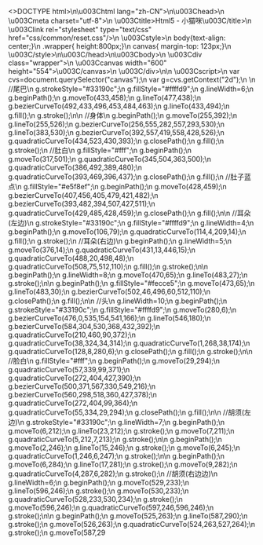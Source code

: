 <>DOCTYPE html>\n\u003Chtml lang=\"zh-CN\">\n\u003Chead>\n    \u003Cmeta charset=\"utf-8\">\n    \u003Ctitle>Html5 - 小猫咪\u003C/title>\n    \u003Clink rel=\"stylesheet\" type=\"text/css\" href=\"css/common/reset.css\"/>\n    \u003Cstyle>\n        body{text-align: center;}\n        .wrapper{ height:800px;}\n        canvas{ margin-top: 123px;}\n    \u003C/style>\n\u003C/head>\n\u003Cbody>\n    \u003Cdiv class=\"wrapper\">\n        \u003Ccanvas width=\"600\" height=\"554\">\u003C/canvas>\n    \u003C/div>\n\n    \u003Cscript>\n        var cvs=document.querySelector(\"canvas\");\n        var g=cvs.getContext(\"2d\");\n        \n        //尾巴\n        g.strokeStyle=\"#33190c\";\n        g.fillStyle=\"#ffffd9\";\n        g.lineWidth=6;\n        g.beginPath();\n          g.moveTo(433,458);\n          g.lineTo(477,438);\n          g.bezierCurveTo(492,433,496,453,484,463);\n          g.lineTo(433,494);\n        g.fill();\n        g.stroke();\n\n        //身体\n        g.beginPath();\n          g.moveTo(255,392);\n          g.lineTo(255,526);\n          g.bezierCurveTo(256,555,282,557,293,530);\n          g.lineTo(383,530);\n          g.bezierCurveTo(392,557,419,558,428,526);\n          g.quadraticCurveTo(434,523,430,393);\n        g.closePath();\n        g.fill();\n        g.stroke();\n        //肚白\n        g.fillStyle=\"#fff\";\n        g.beginPath();\n          g.moveTo(317,501);\n          g.quadraticCurveTo(345,504,363,500);\n          g.quadraticCurveTo(386,492,389,480);\n          g.quadraticCurveTo(393,469,396,437);\n        g.closePath();\n        g.fill();\n        //肚子蓝点\n        g.fillStyle=\"#e5f8ef\";\n        g.beginPath();\n          g.moveTo(428,459);\n          g.bezierCurveTo(407,456,405,479,421,482);\n          g.bezierCurveTo(393,482,394,507,427,511);\n          g.quadraticCurveTo(429,485,428,459);\n        g.closePath();\n        g.fill();\n\n        //耳朵(左边)\n        g.strokeStyle=\"#33190c\";\n        g.fillStyle=\"#ffffd9\";\n        g.lineWidth=4;\n        g.beginPath();\n          g.moveTo(106,79);\n          g.quadraticCurveTo(114,4,209,14);\n        g.fill();\n        g.stroke();\n        //耳朵(右边)\n        g.beginPath();\n          g.lineWidth=5;\n          g.moveTo(376,14);\n          g.quadraticCurveTo(431,13,446,15);\n          g.quadraticCurveTo(488,20,498,48);\n          g.quadraticCurveTo(508,75,512,110);\n        g.fill();\n        g.stroke();\n\n        g.beginPath();\n          g.lineWidth=8;\n          g.moveTo(470,65);\n          g.lineTo(483,27);\n        g.stroke();\n\n        g.beginPath();\n          g.fillStyle=\"#fecce5\";\n          g.moveTo(473,65);\n          g.lineTo(483,30);\n          g.bezierCurveTo(502,46,496,60,512,110);\n        g.closePath();\n        g.fill();\n\n        //头\n        g.lineWidth=10;\n        g.beginPath();\n          g.strokeStyle=\"#33190c\";\n          g.fillStyle=\"#ffffd9\";\n          g.moveTo(280,6);\n          g.bezierCurveTo(476,0,535,154,541,166);\n          g.lineTo(546,180);\n          g.bezierCurveTo(584,304,530,368,432,392);\n          g.quadraticCurveTo(210,460,90,372);\n          g.quadraticCurveTo(38,324,34,314);\n          g.quadraticCurveTo(1,268,38,174);\n          g.quadraticCurveTo(128,8,280,6);\n        g.closePath();\n        g.fill();\n        g.stroke();\n\n        //脸白\n        g.fillStyle=\"#fff\";\n        g.beginPath();\n          g.moveTo(29,294);\n          g.quadraticCurveTo(57,339,99,371);\n          g.quadraticCurveTo(272,404,427,390);\n          g.bezierCurveTo(500,371,567,330,549,216);\n          g.bezierCurveTo(560,298,518,360,427,378);\n          g.quadraticCurveTo(272,404,99,364);\n          g.quadraticCurveTo(55,334,29,294);\n        g.closePath();\n        g.fill();\n\n        //胡须(左边)\n        g.strokeStyle=\"#33190c\";\n        g.lineWidth=7;\n        g.beginPath();\n          g.moveTo(6,212);\n          g.lineTo(23,212);\n          g.stroke();\n          g.moveTo(7,211);\n          g.quadraticCurveTo(5,212,7,213);\n        g.stroke();\n\n        g.beginPath();\n          g.moveTo(2,246);\n          g.lineTo(15,246);\n          g.stroke();\n          g.moveTo(6,245);\n          g.quadraticCurveTo(1,246,6,247);\n        g.stroke();\n\n        g.beginPath();\n          g.moveTo(6,284);\n          g.lineTo(17,281);\n          g.stroke();\n          g.moveTo(9,282);\n          g.quadraticCurveTo(4,287,6,282);\n        g.stroke();\n        //胡须(右边边)\n        g.lineWidth=6;\n        g.beginPath();\n          g.moveTo(529,233);\n          g.lineTo(596,246);\n          g.stroke();\n          g.moveTo(530,233);\n          g.quadraticCurveTo(528,233,530,234);\n          g.stroke();\n          g.moveTo(596,246);\n          g.quadraticCurveTo(597,246,596,246);\n        g.stroke();\n\n        g.beginPath();\n          g.moveTo(525,263);\n          g.lineTo(587,290);\n          g.stroke();\n          g.moveTo(526,263);\n          g.quadraticCurveTo(524,263,527,264);\n          g.stroke();\n          g.moveTo(587,29